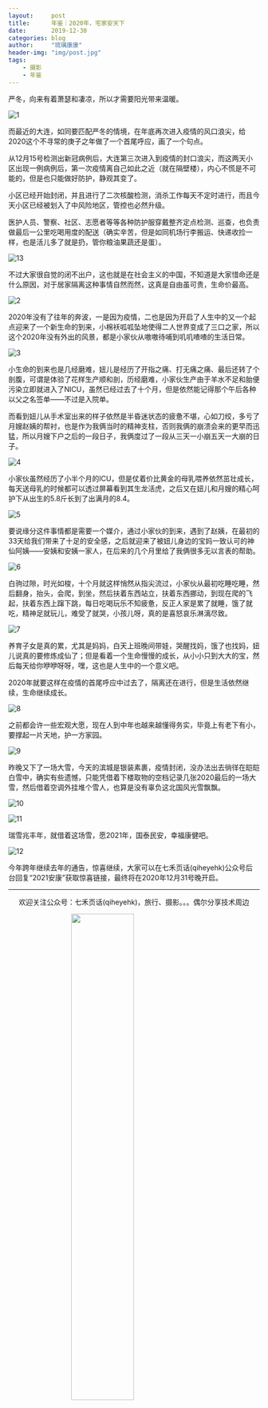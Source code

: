 ```yaml
---
layout:     post
title:      年鉴｜2020年，宅家安天下
date:       2019-12-30
categories: blog
author:     "琉璃康康"
header-img: "img/post.jpg"
tags:
    - 摄影
    - 年鉴
---
```



<style>
img{
  display:block;
  margin:0
  auto;
}
</style>

<meta name="referrer" content="never">

严冬，向来有着萧瑟和凄凉，所以才需要阳光带来温暖。

![1][1]

而最近的大连，如同要匹配严冬的情境，在年底再次进入疫情的风口浪尖，给2020这个不寻常的庚子之年做了一个首尾呼应，画了一个句点。

从12月15号检测出新冠病例后，大连第三次进入到疫情的封口浪尖，而这两天小区出现一例病例后，第一次疫情离自己如此之近（就在隔壁楼），内心不慌是不可能的，但是也只能做好防护，静观其变了。

小区已经开始封闭，并且进行了二次核酸检测，消杀工作每天不定时进行，而且今天小区已经被划入了中风险地区，管控也必然升级。

医护人员、警察、社区、志愿者等等各种防护服穿戴整齐定点检测、巡查，也负责做最后一公里吃喝用度的配送（确实辛苦，但是如同机场行李搬运、快递收捡一样，也是活儿多了就是扔，管你粮油果蔬还是蛋）。

![13][13]

不过大家很自觉的闭不出户，这也就是在社会主义的中国，不知道是大家惜命还是什么原因，对于居家隔离这种事情自然而然，这真是自由虽可贵，生命价最高。

![2][2]

2020年没有了往年的奔波，一是因为疫情，二也是因为开启了人生中的又一个起点迎来了一个新生命的到来，小棉袄呱呱坠地使得二人世界变成了三口之家，所以这个2020年没有外出的风景，都是小家伙从嗷嗷待哺到叽叽喳喳的生活日常。

![3][3]

小生命的到来也是几经磨难，妞儿是经历了开指之痛、打无痛之痛、最后还转了个剖腹，可谓是体验了花样生产顺和剖，历经磨难，小家伙生产由于羊水不足和胎便污染立即就进入了NICU，虽然已经过去了十个月，但是依然能记得那个午后各种以父之名签单——不过是入院单。

而看到妞儿从手术室出来的样子依然是半昏迷状态的疲惫不堪，心如刀绞，多亏了月嫂赵姨的帮衬，也是作为我俩当时的精神支柱，否则我俩的崩溃会来的更早而迅猛，所以月嫂下户之后的一段日子，我俩度过了一段从三天一小崩五天一大崩的日子。

![4][4]

小家伙虽然经历了小半个月的ICU，但是仗着价比黄金的母乳喂养依然茁壮成长，每天送母乳的时候都可以透过屏幕看到其生龙活虎，之后又在妞儿和月嫂的精心呵护下从出生的5.8斤长到了出满月的8.4。

![5][5]

要说缘分这件事情都是需要一个媒介，通过小家伙的到来，遇到了赵姨，在最初的33天给我们带来了十足的安全感，之后就迎来了被妞儿身边的宝妈一致认可的神仙阿姨——安姨和安姨一家人，在后来的几个月里给了我俩很多无以言表的帮助。

![6][6]

白驹过隙，时光如梭，十个月就这样悄然从指尖流过，小家伙从最初吃睡吃睡，然后翻身，抬头，会爬，到坐，然后扶着东西站立，扶着东西挪动，到现在爬的飞起，扶着东西上蹿下跳，每日吃喝玩乐不知疲惫，反正人家是累了就睡，饿了就吃，精神足就玩儿，难受了就哭，小孩儿呀，真的是喜怒哀乐淋漓尽致。

![7][7]

养育子女是真的累，尤其是妈妈，白天上班晚间带娃，哭醒找妈，饿了也找妈，妞儿说真的要修炼成仙了；但是看着一个生命慢慢的成长，从小小只到大大的宝，然后每天给你咿咿呀呀，嘿，这也是人生中的一个意义吧。

2020年就要这样在疫情的首尾呼应中过去了，隔离还在进行，但是生活依然继续，生命继续成长。

![8][8]

之前都会许一些宏观大愿，现在人到中年也越来越懂得务实，毕竟上有老下有小，要撑起一片天地，护一方家园。

![9][9]

昨晚又下了一场大雪，今天的滨城是银装素裹，疫情封闭，没办法出去徜徉在皑皑白雪中，确实有些遗憾，只能凭借着下楼取物的空档记录几张2020最后的一场大雪，然后借着空调外挂堆个雪人，也算是没有辜负这北国风光雪飘飘。

![10][10]

![11][11]

瑞雪兆丰年，就借着这场雪，愿2021年，国泰民安，幸福康健吧。

![12][12]

今年跨年继续去年的通告，惊喜继续，大家可以在七禾页话(qiheyehk)公众号后台回复“2021安康”获取惊喜链接，最终将在2020年12月31号晚开启。

------------
<p align="center">欢迎关注公众号：七禾页话(qiheyehk)，旅行、摄影。。。偶尔分享技术周边</p>
<img src="https://mmbiz.qpic.cn/mmbiz_jpg/QqiaFS6NT0eAaCjLpPgUZricqK7lIOO3hYEYIbjibRlYaiaTsib0reaQfQTmaibVw2QqZLibBWpCHJdg0v3V7yX8sQgWw/0?wx_fmt=jpeg" width="50%"/>


[1]: https://mmbiz.qpic.cn/mmbiz_jpg/QqiaFS6NT0eBLIUgdlZax9bWvyuLibp302xw8A7OwHA9hAhZiaRktjTupa4MeNyVNZwdA6fMWc0ia4GgNm7AVlIF7w/0?wx_fmt=jpeg


[2]: https://mmbiz.qpic.cn/mmbiz_jpg/QqiaFS6NT0eBLIUgdlZax9bWvyuLibp302AUAspPbu2d5dt1wtIxWKUwmxvj4wGXkIfpmGr0UFHxPwXiatibYPK4eQ/0?wx_fmt=jpeg


[3]: https://mmbiz.qpic.cn/mmbiz_jpg/QqiaFS6NT0eBLIUgdlZax9bWvyuLibp302YkfNj6cXy55mj6QvQic19ma7fyUr9bicfRJvetdo3UIGoj2R0Gx7H8mg/0?wx_fmt=jpeg


[4]: https://mmbiz.qpic.cn/mmbiz_jpg/QqiaFS6NT0eBLIUgdlZax9bWvyuLibp302mXZpVB1nicOyVTu1PSX9yZyhIiaLSDicE5ncG5mDz7s36vgoSb8ewrOLg/0?wx_fmt=jpeg


[5]: https://mmbiz.qpic.cn/mmbiz_jpg/QqiaFS6NT0eBLIUgdlZax9bWvyuLibp3025uAhYhSJ15Viao0koicYHzuEQtL0yqFv3GA2nVEQRBahicsMvXyKibT5Nw/0?wx_fmt=jpeg


[6]: https://mmbiz.qpic.cn/mmbiz_jpg/QqiaFS6NT0eBLIUgdlZax9bWvyuLibp302s9mCXcOcMlZ1062k3q5kDfE0KWticWyIm0qNg8YMnzu0BvVEc0ct0MQ/0?wx_fmt=jpeg


[7]: https://mmbiz.qpic.cn/mmbiz_jpg/QqiaFS6NT0eBLIUgdlZax9bWvyuLibp302UJdKfZ27ephH13CoEWbnSKeQu6DDssxJZO21jPCRiaDC8sic39NAGQjw/0?wx_fmt=jpeg


[8]: https://mmbiz.qpic.cn/mmbiz_jpg/QqiaFS6NT0eBLIUgdlZax9bWvyuLibp302CO7J9mNqG4XXf5bWuoV3XqELricsCibBXRyVQfMial9RIg55vVM0d7myg/0?wx_fmt=jpeg


[9]: https://mmbiz.qpic.cn/mmbiz_jpg/QqiaFS6NT0eBLIUgdlZax9bWvyuLibp302FrKd0mgwp2Z26ug6nicmByj1SicX1N6Eg1qviaia18ialMp4IBMUNrlLg1Q/0?wx_fmt=jpeg


[10]: https://mmbiz.qpic.cn/mmbiz_jpg/QqiaFS6NT0eCoLR2f57GZNWGEPtG7oGD3UqgzpKDNLZrTlau9G4jGbjMgHMSaibxU2QMcT4wibaWytJg4tJcf0WZw/0?wx_fmt=jpeg


[11]: https://mmbiz.qpic.cn/mmbiz_jpg/QqiaFS6NT0eCoLR2f57GZNWGEPtG7oGD38RHzvOQXRPkw1QfSXCW0HSibDvgEDIicSJAcZdxFTBZnMHcJKNib0lzOg/0?wx_fmt=jpeg


[12]: https://mmbiz.qpic.cn/mmbiz_jpg/QqiaFS6NT0eCoLR2f57GZNWGEPtG7oGD3q8MIB6GvnaM0LY8ywooW2gibEvLRKmr2RVAkStXIx49fRCAf93Ot7Dg/0?wx_fmt=jpeg


[13]: https://mmbiz.qpic.cn/mmbiz_jpg/QqiaFS6NT0eCoLR2f57GZNWGEPtG7oGD3Snfy2zr9mxlVGXGD0qNo0nRdSXVQ7rn7yZA8mJfqTQzfoPtZKxsaPA/0?wx_fmt=jpeg